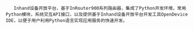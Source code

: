        Inhand设备开放平台，基于InRouter900系列路由器，集成了Python开发环境，常用Python模块，系统交互API接口，以及提供基于Inhand设备开放平台开发工具OpenDevice IDE，以便于用户利用Python语言实现应用服务的快速开发。

